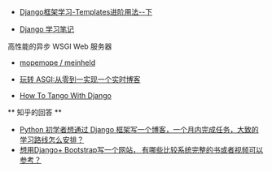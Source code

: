 * [Django框架学习-Templates进阶用法--下](http://www.cnblogs.com/btchenguang/archive/2012/09/05/2672364.html)

* [Django 学习笔记](http://www.cnblogs.com/btchenguang/category/408019.html)

高性能的异步 WSGI Web 服务器
* [mopemope / meinheld](https://www.oschina.net/p/meinheld?fromerr=0nNYQD6L)

* [玩转 ASGI:从零到一实现一个实时博客](http://blog.ernest.me/post/asgi-demonstration-realtime-blogging)

* [How To Tango With Django](http://www.tangowithdjango.com/book17/)

** 知乎的回答 ** 
* [Python 初学者想通过 Django 框架写一个博客，一个月内完成任务，大致的学习路线怎么安排？](https://www.zhihu.com/question/20299906)<br/>
* [想用Django+ Bootstrap写一个网站， 有哪些比较系统完整的书或者视频可以参考？](https://www.zhihu.com/question/29804463)
